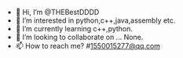 - 👋 Hi, I’m @THEBestDDDD
- 👀 I’m interested in python,c++,java,assembly etc.
- 🌱 I’m currently learning c++,python.
- 💞️ I’m looking to collaborate on ... None.
- 📫 How to reach me? #1550015277@qq.com

<!---
THEBestDDDD/THEBestDDDD is a ✨ special ✨ repository because its `README.md` (this file) appears on your GitHub profile.
You can click the Preview link to take a look at your changes.
--->
